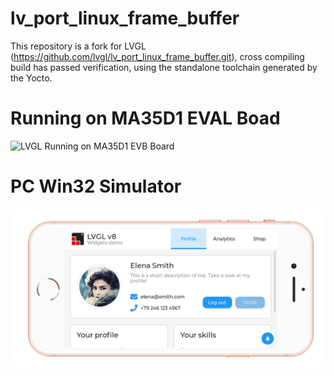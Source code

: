 # lv_port_linux_frame_buffer
 This repository is a fork for LVGL (https://github.com/lvgl/lv_port_linux_frame_buffer.git), cross compiling build has passed verification, using the standalone toolchain generated by the Yocto.

# Running on MA35D1 EVAL Boad
![LVGL Running on MA35D1 EVB Board](docs/images/ma35d1.JPG)

# PC Win32 Simulator
![LVGL Running on PC](docs/images/Screenshot.png)
